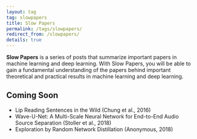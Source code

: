 ```yaml
---
layout: tag
tag: slowpapers
title: Slow Papers
permalink: /tags/slowpapers/
redirect_from: /slowpapers/
details: true
---
```


**Slow Papers** is a series of posts that summarize important papers in machine learning and deep learning. With Slow Papers, you will be able to gain a fundamental understanding of the papers behind important theoretical and practical results in machine learning and deep learning.

## Coming Soon

 - Lip Reading Sentences in the Wild (Chung et al., 2016)
 - Wave-U-Net: A Multi-Scale Neural Network for End-to-End Audio Source Separation (Stoller et al., 2018)
 - Exploration by Random Network Distillation (Anonymous, 2018)
